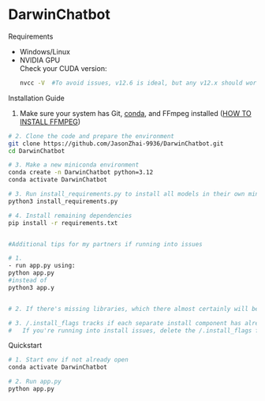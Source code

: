 # DarwinChatbot

Requirements
- Windows/Linux   
- NVIDIA GPU  
  Check your CUDA version:  
  ```bash
  nvcc -V  #To avoid issues, v12.6 is ideal, but any v12.x should work. 11.8 may also work
  ```

Installation Guide

1. Make sure your system has Git, [conda](https://www.anaconda.com/docs/getting-started/miniconda/install), and FFmpeg installed ([HOW TO INSTALL FFMPEG](FFMPEGInstall.md))

```bash
# 2. Clone the code and prepare the environment 
git clone https://github.com/JasonZhai-9936/DarwinChatbot.git
cd DarwinChatbot

# 3. Make a new miniconda environment
conda create -n DarwinChatbot python=3.12
conda activate DarwinChatbot

# 3. Run install_requirements.py to install all models in their own miniconda environments
python3 install_requirements.py

# 4. Install remaining dependencies
pip install -r requirements.txt


#Additional tips for my partners if running into issues

# 1. 
- run app.py using:
python app.py
#instead of 
python3 app.y


# 2. If there's missing libraries, which there almost certainly will be, just conda activate the env and pip install it(and let me know)

# 3. /.install_flags tracks if each separate install component has already been run. 
#   If you're running into install issues, delete the /.install_flags folder
```



Quickstart 
```bash
# 1. Start env if not already open
conda activate DarwinChatbot

# 2. Run app.py
python app.py



```


